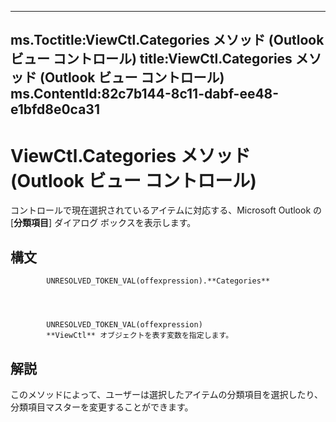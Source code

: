 

---
ms.Toctitle:ViewCtl.Categories メソッド (Outlook ビュー コントロール)
title:ViewCtl.Categories メソッド (Outlook ビュー コントロール)
ms.ContentId:82c7b144-8c11-dabf-ee48-e1bfd8e0ca31
---
# ViewCtl.Categories メソッド (Outlook ビュー コントロール)




コントロールで現在選択されているアイテムに対応する、Microsoft Outlook の [**分類項目**] ダイアログ ボックスを表示します。



## 構文

            UNRESOLVED_TOKEN_VAL(offexpression).**Categories**




            UNRESOLVED_TOKEN_VAL(offexpression)
            **ViewCtl** オブジェクトを表す変数を指定します。



## 解説
このメソッドによって、ユーザーは選択したアイテムの分類項目を選択したり、分類項目マスターを変更することができます。




